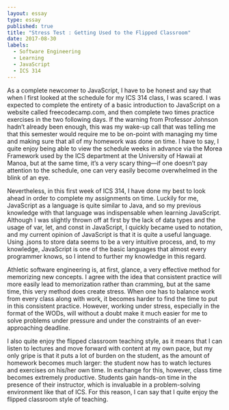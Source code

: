 ```yaml
---
layout: essay
type: essay
published: true
title: "Stress Test : Getting Used to the Flipped Classroom"
date: 2017-08-30
labels:
  - Software Engineering
  - Learning
  - JavaScript
  - ICS 314
---
```


As a complete newcomer to JavaScript, I have to be honest and say that when I first looked at the schedule for my ICS 314 class, I was scared. I was expected to complete the entirety of a basic introduction to JavaScript on a website called freecodecamp.com, and then complete two times practice exercises in the two following days. If the warning from Professor Johnson hadn’t already been enough, this was my wake-up call that was telling me that this semester would require me to be on-point with managing my time and making sure that all of my homework was done on time. I have to say, I quite enjoy being able to view the schedule weeks in advance via the Morea Framework used by the ICS department at the University of Hawaii at Manoa, but at the same time, it’s a very scary thing—if one doesn’t pay attention to the schedule, one can very easily become overwhelmed in the blink of an eye.

Nevertheless, in this first week of ICS 314, I have done my best to look ahead in order to complete my assignments on time. Luckily for me, JavaScript as a language is quite similar to Java, and so my previous knowledge with that language was indispensable when learning JavaScript. Although I was slightly thrown off at first by the lack of data types and the usage of var, let, and const in JavaScript, I quickly became used to notation, and my current opinion of JavaScript is that it is quite a useful language. Using .jsons to store data seems to be a very intuitive process, and, to my knowledge, JavaScript is one of the basic languages that almost every programmer knows, so I intend to further my knowledge in this regard. 

Athletic software engineering is, at first, glance, a very effective method for memorizing new concepts. I agree with the idea that consistent practice will more easily lead to memorization rather than cramming, but at the same time, this very method does create stress. When one has to balance work from every class along with work, it becomes harder to find the time to put in this consistent practice. However, working under stress, especially in the format of the WODs, will without a doubt make it much easier for me to solve problems under pressure and under the constraints of an ever-approaching deadline. 

I also quite enjoy the flipped classroom teaching style, as it means that I can listen to lectures and move forward with content at my own pace, but my only gripe is that it puts a lot of burden on the student, as the amount of homework becomes much larger: the student now has to watch lectures and exercises on his/her own time. In exchange for this, however, class time becomes extremely productive. Students gain hands-on time in the presence of their instructor, which is invaluable in a problem-solving environment like that of ICS. For this reason, I can say that I quite enjoy the flipped classroom style of teaching.
